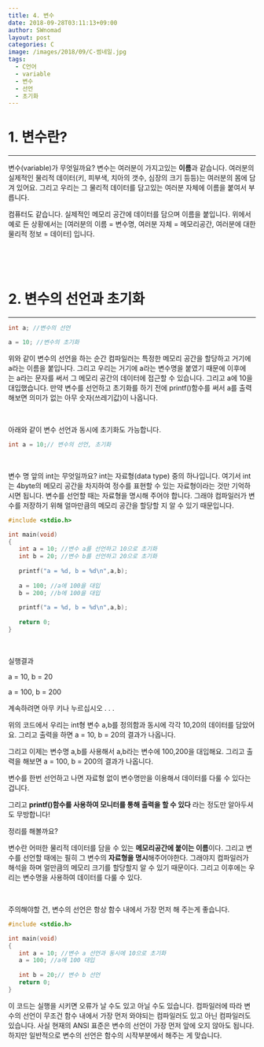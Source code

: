 ```yaml
---
title: 4. 변수
date: 2018-09-28T03:11:13+09:00
author: SWnomad
layout: post
categories: C
image: /images/2018/09/C-썸네일.jpg
tags:
  - C언어
  - variable
  - 변수
  - 선언
  - 초기화
---
```

# 1. 변수란?

* * *

변수(variable)가 무엇일까요? 변수는 여러분이 가지고있는 **이름**과 같습니다. 여러분의 실제적인 물리적 데이터(키, 피부색, 치아의 갯수, 심장의 크기 등등)는 여러분의 몸에 담겨 있어요. 그리고 우리는 그 물리적 데이터를 담고있는 여러분 자체에 이름을 붙여서 부릅니다.

컴퓨터도 같습니다. 실제적인 메모리 공간에 데이터를 담으며 이름을 붙입니다. 위에서 예로 든 상황에서는 [여러분의 이름 = 변수명, 여러분 자체 = 메모리공간, 여러분에 대한 물리적 정보 = 데이터] 입니다.

&nbsp;

&nbsp;

# 2. 변수의 선언과 초기화

* * *

~~~ c
int a; //변수의 선언

a = 10; //변수의 초기화
~~~

위와 같이 변수의 선언을 하는 순간 컴파일러는 특정한 메모리 공간을 할당하고 거기에 a라는 이름을 붙입니다. 그리고 우리는 거기에 a라는 변수명을 붙였기 때문에 이후에는 a라는 문자를 써서 그 메모리 공간의 데이터에 접근할 수 있습니다. 그리고 a에 10을 대입했습니다. 만약 변수를 선언하고 초기화를 하기 전에 printf()함수를 써서 a를 출력해보면 의미가 없는 아무 숫자(쓰레기값)이 나옵니다.

&nbsp;

아래와 같이 변수 선언과 동시에 초기화도 가능합니다.

~~~ c
int a = 10;// 변수의 선언, 초기화
~~~

&nbsp;

변수 명 앞의 int는 무엇일까요? int는 자료형(data type) 중의 하나입니다. 여기서 int는 4byte의 메모리 공간을 차지하여 정수를 표현할 수 있는 자료형이라는 것만 기억하시면 됩니다. 변수를 선언할 때는 자료형을 명시해 주어야 합니다. 그래야 컴파일러가 변수를 저장하기 위해 얼마만큼의 메모리 공간을 할당할 지 알 수 있기 때문입니다.

~~~ c
#include <stdio.h>

int main(void)
{
   int a = 10; //변수 a를 선언하고 10으로 초기화  
   int b = 20; //변수 b를 선언하고 20으로 초기화
   
   printf("a = %d, b = %d\n",a,b);
   
   a = 100; //a에 100을 대입  
   b = 200; //b에 100을 대입
   
   printf("a = %d, b = %d\n",a,b);
   
   return 0;
}
~~~

&nbsp;

실행결과

a = 10, b = 20


a = 100, b = 200


계속하려면 아무 키나 누르십시오 . . .

위의 코드에서 우리는 int형 변수 a,b를 정의함과 동시에 각각 10,20의 데이터를 담았어요. 그리고 출력을 하면 a = 10, b = 20의 결과가 나옵니다.

그리고 이제는 변수명 a,b를 사용해서 a,b라는 변수에 100,200을 대입해요. 그리고 출력을 해보면 a = 100, b = 200의 결과가 나옵니다.

변수를 한번 선언하고 나면 자료형 없이 변수명만을 이용해서 데이터를 다룰 수 있다는 겁니다.

그리고 **printf()함수를 사용하여 모니터를 통해 출력을 할 수 있다** 라는 정도만 알아두셔도 무방합니다!

정리를 해볼까요?

변수란 어떠한 물리적 데이터를 담을 수 있는 **메모리공간에 붙이는 이름**이다. 그리고 변수를 선언할 때에는 필히 그 변수의 **자료형을 명시**해주어야한다. 그래야지 컴파일러가 해석을 하며 얼만큼의 메모리 크기를 할당할지 알 수 있기 때문이다. 그리고 이후에는 우리는 변수명을 사용하여 데이터를 다룰 수 있다.

&nbsp;

주의해야할 건, 변수의 선언은 항상 함수 내에서 가장 먼저 해 주는게 좋습니다.

~~~ c
#include <stdio.h>

int main(void)
{
   int a = 10; //변수 a 선언과 동시에 10으로 초기화
   a = 100; //a에 100 대입
   
   int b = 20;// 변수 b 선언
   return 0;
}
~~~

이 코드는 실행을 시키면 오류가 날 수도 있고 아닐 수도 있습니다. 컴파일러에 따라 변수의 선언이 무조건 함수 내에서 가장 먼저 와야되는 컴파일러도 있고 아닌 컴파일러도 있습니다. 사실 현재의 ANSI 표준은 변수의 선언이 가장 먼저 앞에 오지 않아도 됩니다. 하지만 일반적으로 변수의 선언은 함수의 시작부분에서 해주는 게 맞습니다.